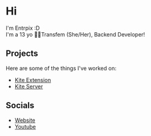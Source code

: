 # Hi
I'm Entrpix :D\
I'm a 13 yo 🏳️‍⚧️Transfem (She/Her), Backend Developer!

## Projects
Here are some of the things I've worked on:
- [Kite Extension](https://github.com/entrpix/kite-filter-client)
- [Kite Server](https://github.com/entrpix/kite-filter-server)

## Socials
- [Website](https://entrpix.me)
- [Youtube](https://youtube.com/@scarat3k)
